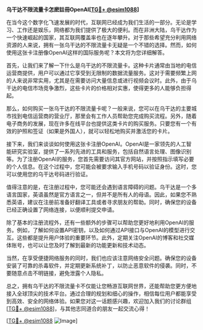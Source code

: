 **乌干达不限流量卡怎麽註冊OpenAI[[TG💪+ @esim1088](https://t.me/s/esim1088)]**

在当今这个数字化飞速发展的时代，互联网已经成为我们生活的一部分。无论是学习、工作还是娱乐，网络都为我们提供了极大的便利。而在非洲大陆，乌干达作为一个快速崛起的国家，其互联网覆盖率也在逐年攀升。对于那些希望充分利用网络资源的人来说，拥有一张乌干达的不限流量卡无疑是一个不错的选择。然而，如何使用这张卡注册像OpenAI这样的国际服务呢？本文将为您详细解答。

首先，让我们来了解一下什么是乌干达的不限流量卡。这种卡片通常由当地的电信运营商提供，用户可以通过它享受到无限制的数据流量服务。这对于需要频繁上网的人来说非常实用，尤其是在需要访问大量信息或进行视频会议时。此外，由于乌干达的电信市场竞争激烈，这些卡片的价格相对实惠，使得更多的人能够负担得起。

那么，如何购买一张乌干达的不限流量卡呢？一般来说，您可以在乌干达的主要城市找到电信运营商的营业厅，那里会有工作人员帮助您完成购买流程。另外，随着电子商务的发展，现在许多在线平台也提供这类卡片的购买服务。只要您有一个有效的护照和签证（如果是外国人），就可以轻松地购买并激活您的卡片。

接下来，我们来谈谈如何使用这张卡注册OpenAI。OpenAI是一家领先的人工智能研究实验室，提供了一系列先进的工具和服务，包括自然语言处理、图像识别等。为了注册OpenAI的服务，您首先需要访问其官方网站，并按照指示填写必要的个人信息。在这个过程中，您可能会被要求输入手机号码以验证身份。这时，您可以使用您的乌干达号码进行验证。

值得注意的是，在注册过程中，您可能还会遇到语言障碍的问题。乌干达是一个多语言国家，英语虽然是官方语言之一，但并不是所有人的母语。因此，如果您不熟悉英语，建议在注册前准备好翻译工具或者寻求朋友的帮助。同时，确保您的设备已经正确设置了网络连接，以便顺利提交申请。

除了基本的注册流程外，还有一些额外的步骤可以帮助您更好地利用OpenAI的服务。例如，了解如何设置API密钥，以及如何通过API接口与OpenAI的模型进行交互。这些都是提升用户体验的重要环节。此外，定期关注OpenAI的博客和社交媒体账号，也可以让您及时了解到最新的功能更新和技术动态。

当然，在享受便捷网络服务的同时，我们也应该注意网络安全问题。确保您的设备安装了可靠的杀毒软件，并定期更新系统补丁，以防止恶意软件的侵袭。同时，不要随意点击不明链接，避免泄露个人隐私。

总之，拥有乌干达的不限流量卡不仅能让您畅游互联网世界，还能帮助您更方便地接入全球顶尖的技术平台。通过合理的规划和细心的操作，相信每位用户都能享受到高效、安全的网络体验。如果您对这一话题感兴趣，欢迎加入我们的讨论群组[[TG💪+ @esim1088](https://t.me/s/esim1088)]，与其他志同道合的朋友一起交流心得！

[[TG💪+ @esim1088](https://t.me/s/esim1088) ![Image](https://i.postimg.cc/4NQfJmqS/Snipaste-2025-05-13-00-14-12.png)]